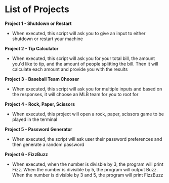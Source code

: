# List of Projects

**Project 1 - Shutdown or Restart**
 * When executed, this script will ask you to give an input to either shutdown or restart your machine

**Project 2 - Tip Calculator**
 * When executed, this script will ask you for your total bill, the amount you'd like to tip, and the amount of people splitting the bill. Then it will calculate each amount and provide you with the results

**Project 3 - Baseball Team Chooser**
 * When executed, this script will ask you for multiple inputs and based on the responses, it will choose an MLB team for you to root for
  
**Project 4 - Rock, Paper, Scissors**
 * When executed, this project will open a rock, paper, scissors game to be played in the terminal

**Project 5 - Password Generator**
 * When executed, the script will ask user their password preferences and then generate a random password

**Project 6 - FizzBuzz**
 * When executed, when the number is divisble by 3, the program will print Fizz. When the number is divisible by 5, the program will output Buzz. When the number is divisible by 3 and 5, the program will print FizzBuzz

